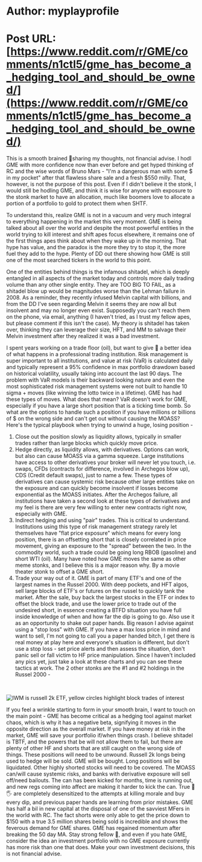 # Author: myplayprofile
# Post URL: [https://www.reddit.com/r/GME/comments/n1ctl5/gme_has_become_a_hedging_tool_and_should_be_owned/](https://www.reddit.com/r/GME/comments/n1ctl5/gme_has_become_a_hedging_tool_and_should_be_owned/)


 This is a smooth brained 🦍sharing my thoughts, not financial advise. I hodl GME with more confidence now than ever before and get hyped thinking of RC and the wise words of Bruno Mars - "I'm a dangerous man with some $ in my pocket" after that flawless share sale and a fresh $550 milly. That, however, is not the purpose of this post. Even if I didn't believe it the stonk, I would still be hodling GME, and think it is wise for anyone with exposure to the stonk market to have an allocation, much like boomers love to allocate a portion of a portfolio to gold to protect them when SHTF.

To understand this, realize GME is not in a vacuum and very much integral to everything happening in the market this very moment. GME is being talked about all over the world and despite the most powerful entities in the world trying to kill interest and shift apes focus elsewhere, it remains one of the first things apes think about when they wake up in the morning. That hype has value, and the paradox is the more they try to stop it, the more fuel they add to the hype. Plenty of DD out there showing how GME is still one of the most searched tickers in the world to this point.

One of the entities behind things is the infamous shitadel, which is deeply entangled in all aspects of the market today and controls more daily trading volume than any other single entity. They are TOO BIG TO FAIL, as a shitadel blow up would be magnitudes worse than the Lehman failure in 2008. As a reminder, they recently infused Melvin capital with billions, and from the DD I've seen regarding Melvin it seems they are now all but insolvent and may no longer even exist. Supposedly you can't reach them on the phone, via email, anything (I haven't tried, as I trust my fellow apes, but please comment if this isn't the case). My theory is shitadel has taken over, thinking they can leverage their size, HFT, and MM to salvage their Melvin investment after they realized it was a bad investment.

I spent years working on a trade floor (oil), but want to give 🦍 a better idea of what happens in a professional trading institution. Risk management is super important to all institutions, and value at risk (VaR) is calculated daily and typically represent a 95% confidence in max portfolio drawdown based on historical volatility, usually taking into account the last 90 days. The problem with VaR models is their backward looking nature and even the most sophisticated risk management systems were not built to handle 10 sigma + moves (like winning the lotto twice in a lifetime). GME has had these types of moves. What does that mean? VaR doesn't work for GME, especially if you have a large short position that is a ticking time bomb. So what are the options to handle such a position if you have millions or billions of $ on the wrong side and can't get out without causing the MOASS? Here's the typical playbook when trying to unwind a huge, losing position -

1. Close out the position slowly as liquidity allows, typically in smaller trades rather than large blocks which quickly move price.
2. Hedge directly, as liquidity allows, with derivatives. Options can work, but also can cause MOASS via a gamma squeeze. Large institutions have access to other derivatives your broker will never let you touch, i.e. swaps, CFDs (contracts for difference, involved in Archegos blow up), CDS (Credit default swaps), just to name a few. These types of derivatives can cause systemic risk because other large entities take on the exposure and can quickly become insolvent if losses become exponential as the MOASS initiates. After the Archegos failure, all institutions have taken a second look at these types of derivatives and my feel is there are very few willing to enter new contracts right now, especially with GME.
3. Indirect hedging and using "pair" trades. This is critical to understand. Institutions using this type of risk management strategy rarely let themselves have "flat price exposure" which means for every long position, there is an offsetting short that is closely correlated in price movement, giving an exposure to the "spread" between the two. In the commodity world, such a trade could be going long RBOB (gasoline) and short WTI (oil). Many have noted how GME moves the same as other meme stonks, and I believe this is a major reason why. By a movie theater stonk to offset a GME short.
4. Trade your way out of it. GME is part of many ETF's and one of the largest names in the Russel 2000. With deep pockets, and HFT algos, sell large blocks of ETF's or futures on the russel to quickly tank the market. After the sale, buy back the largest stocks in the ETF or index to offset the block trade, and use the lower price to trade out of the undesired short, in essence creating a BTFD situation you have full inside knowledge of when and how far the dip is going to go. Also use it as an opportunity to shake out paper hands. Big reason I advise against using a "stop loss" with GME. If you have a max loss price in mind and want to sell, I'm not going to call you a paper handed bitch, I get there is real money at play here and everyone's situation is different, but don't use a stop loss - set price alerts and then assess the situation, don't panic sell or fall victim to HF price manipulation. Since I haven't included any pics yet, just take a look at these charts and you can see these tactics at work. The 2 other stonks are the #1 and #2 holdings in the Russel 2000 -

&#x200B;

![ IWM is russell 2k ETF, yellow circles highlight block trades of interest ](https://preview.redd.it/wisci66m46w61.png?width=2518&format=png&auto=webp&s=98efc20bc43c885100a29013d292e728fae23f03)

If you feel a wrinkle starting to form in your smooth brain, I want to touch on the main point - GME has become critical as a hedging tool against market chaos, which is why it has a negative beta, signifying it moves in the opposite direction as the overall market. If you have money at risk in the market, GME will save your portfolio if/when things crash. I believe shitadel is TBTF, and the powers that be will not allow them to fail, but there are plenty of other HF and shorts that are still caught on the wrong side of things. These positions will need to be unwound. Russell 2k longs being used to hedge will be sold. GME will be bought. Long positions will be liquidated. Other highly shorted stocks will need to be covered. The MOASS can/will cause systemic risks, and banks with derivative exposure will sell off/need bailouts. The can has been kicked for months, time is running out, and new regs coming into affect are making it harder to kick the can. True 💎🖐 are completely desensitized to the attempts at killing morale and buy every dip, and previous paper hands are learning from prior mistakes. GME has half a bil in new capital at the disposal of one of the savviest MFers in the world with RC. The fact shorts were only able to get the price down to $150 with a true 3.5 million shares being sold is incredible and shows the feverous demand for GME shares. GME has regained momentum after breaking the 50 day MA. Stay strong fellow 🦍, and even if you hate GME, consider the idea an investment portfolio with no GME exposure currently has more risk than one that does. Make your own investment decisions, this is not financial advise.